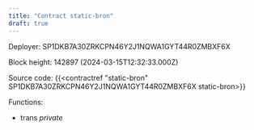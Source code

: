 ```yaml
---
title: "Contract static-bron"
draft: true
---
```

Deployer: SP1DKB7A30ZRKCPN46Y2J1NQWA1GYT44R0ZMBXF6X


 



Block height: 142897 (2024-03-15T12:32:33.000Z)

Source code: {{<contractref "static-bron" SP1DKB7A30ZRKCPN46Y2J1NQWA1GYT44R0ZMBXF6X static-bron>}}

Functions:

* trans _private_
